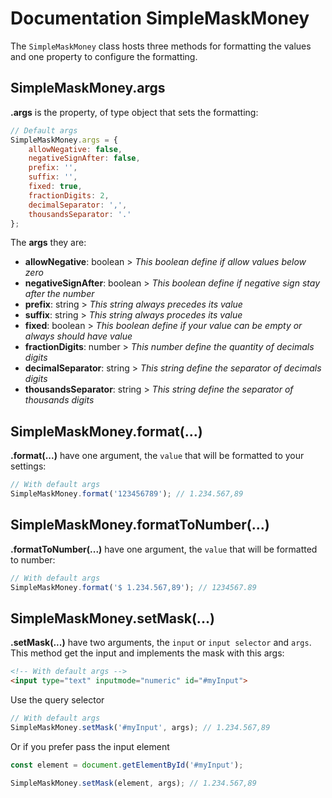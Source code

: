 # Documentation SimpleMaskMoney

The ```SimpleMaskMoney``` class hosts three methods for formatting the values and one property to configure the formatting.

## SimpleMaskMoney.args

**.args** is the property, of type object that sets the formatting:

```javascript
// Default args
SimpleMaskMoney.args = {
    allowNegative: false,
    negativeSignAfter: false,
    prefix: '',
    suffix: '',
    fixed: true,
    fractionDigits: 2,
    decimalSeparator: ',',
    thousandsSeparator: '.'
};
```

The **args** they are:

- **allowNegative**: boolean > *This boolean define if allow values ​​below zero*
- **negativeSignAfter**: boolean > *This boolean define if negative sign stay after the number*
- **prefix**: string > *This string always precedes its value*
- **suffix**: string > *This string always procedes its value*
- **fixed**: boolean > *This boolean define if your value can be empty or always should have value*
- **fractionDigits**: number > *This number define the quantity of decimals digits*
- **decimalSeparator**: string > *This string define the separator of decimals digits*
- **thousandsSeparator**: string > *This string define the separator of thousands digits*

## SimpleMaskMoney.format(...)

**.format(...)** have one argument, the ```value``` that will be formatted to your settings:

```javascript
// With default args
SimpleMaskMoney.format('123456789'); // 1.234.567,89
```

## SimpleMaskMoney.formatToNumber(...)

**.formatToNumber(...)** have one argument, the ```value``` that will be formatted to number:

```javascript
// With default args
SimpleMaskMoney.format('$ 1.234.567,89'); // 1234567.89
```

## SimpleMaskMoney.setMask(...)

**.setMask(...)** have two arguments, the ```input``` or ```input selector``` and ```args```. 
This method get the input and implements the mask with this args:

```html
<!-- With default args -->
<input type="text" inputmode="numeric" id="#myInput">
```

Use the query selector

```javascript
// With default args
SimpleMaskMoney.setMask('#myInput', args); // 1.234.567,89
```

Or if you prefer pass the input element

```javascript
const element = document.getElementById('#myInput');

SimpleMaskMoney.setMask(element, args); // 1.234.567,89
```
